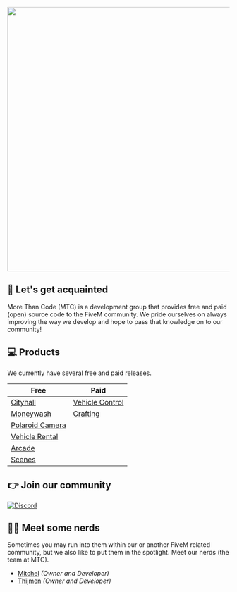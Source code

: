 <p align="center">
  <img width="600" src="https://i.imgur.com/mHjFB7l.png">
</p>

## 👋 Let's get acquainted
More Than Code (MTC) is a development group that provides free and paid (open) source code to the FiveM community. We pride ourselves on always improving the way we develop and hope to pass that knowledge on to our community!

## 💻 Products
We currently have several free and paid releases.

| Free    | Paid |
| -------- | ------- |
| [Cityhall](https://github.com/morethancodenl/mtc-cityhall)  | [Vehicle Control](https://mtc.tebex.io/package/5863758)    |
| [Moneywash](https://github.com/morethancodenl/mtc-moneywash) | [Crafting](https://mtc.tebex.io/package/5529409)     |
| [Polaroid Camera](https://github.com/morethancodenl/mtc-camera)    |     |
| [Vehicle Rental](https://github.com/morethancodenl/mtc-vehiclerental)    |     |
| [Arcade](https://github.com/morethancodenl/mtc-arcade)    |     |
| [Scenes](https://github.com/morethancodenl/mtc-scenes)    |     |


## 👉 Join our community

[![Discord](https://discord.com/api/guilds/1075048579758035014/widget.png?style=banner2)](https://discord.gg/cFuv5BMWzK)

## 👨‍💻 Meet some nerds
Sometimes you may run into them within our or another FiveM related community, but we also like to put them in the spotlight. Meet our nerds (the team at MTC).

 - [Mitchel](https://github.com/Mitchel) *(Owner and Developer)*
 - [Thijmen](https://github.com/NietThijmen) *(Owner and Developer)*
